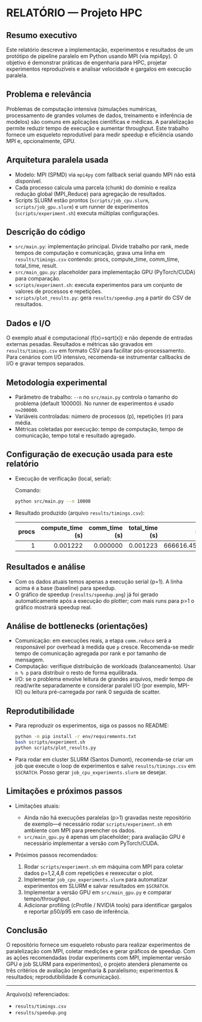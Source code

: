 # RELATÓRIO — Projeto HPC

Resumo executivo
-----------------
Este relatório descreve a implementação, experimentos e resultados de um protótipo de pipeline paralelo em Python usando MPI (via mpi4py). O objetivo é demonstrar práticas de engenharia para HPC, projetar experimentos reproduzíveis e analisar velocidade e gargalos em execução paralela.

Problema e relevância
----------------------
Problemas de computação intensiva (simulações numéricas, processamento de grandes volumes de dados, treinamento e inferência de modelos) são comuns em aplicações científicas e médicas. A paralelização permite reduzir tempo de execução e aumentar throughput. Este trabalho fornece um esqueleto reprodutível para medir speedup e eficiência usando MPI e, opcionalmente, GPU.

Arquitetura paralela usada
-------------------------
- Modelo: MPI (SPMD) via `mpi4py` com fallback serial quando MPI não está disponível.
- Cada processo calcula uma parcela (chunk) do domínio e realiza redução global (MPI_Reduce) para agregação de resultados.
- Scripts SLURM estão prontos (`scripts/job_cpu.slurm`, `scripts/job_gpu.slurm`) e um runner de experimentos (`scripts/experiment.sh`) executa múltiplas configurações.

Descrição do código
--------------------
- `src/main.py`: implementação principal. Divide trabalho por rank, mede tempos de computação e comunicação, grava uma linha em `results/timings.csv` contendo: procs, compute_time, comm_time, total_time, result.
- `src/main_gpu.py`: placeholder para implementação GPU (PyTorch/CUDA) para comparação.
- `scripts/experiment.sh`: executa experimentos para um conjunto de valores de processos e repetições.
- `scripts/plot_results.py`: gera `results/speedup.png` a partir do CSV de resultados.

Dados e I/O
-----------
O exemplo atual é computacional (f(x)=sqrt(x)) e não depende de entradas externas pesadas. Resultados e métricas são gravados em `results/timings.csv` em formato CSV para facilitar pós-processamento. Para cenários com I/O intensivo, recomenda-se instrumentar callbacks de I/O e gravar tempos separados.

Metodologia experimental
------------------------
- Parâmetro de trabalho: `--n` no `src/main.py` controla o tamanho do problema (default 100000). No runner de experimentos é usado `n=200000`.
- Variáveis controladas: número de processos (p), repetições (r) para média.
- Métricas coletadas por execução: tempo de computação, tempo de comunicação, tempo total e resultado agregado.

Configuração de execução usada para este relatório
--------------------------------------------------
- Execução de verificação (local, serial):

  Comando:

  ```bash
  python src/main.py --n 10000
  ```

- Resultado produzido (arquivo `results/timings.csv`):

  | procs | compute_time (s) | comm_time (s) | total_time (s) | result |
  |-------:|-----------------:|--------------:|---------------:|-------:|
  | 1     | 0.001222         | 0.000000      | 0.001223       | 666616.459197 |

Resultados e análise
---------------------
- Com os dados atuais temos apenas a execução serial (p=1). A linha acima é a base (baseline) para speedup.
- O gráfico de speedup (`results/speedup.png`) já foi gerado automaticamente após a execução do plotter; com mais runs para p>1 o gráfico mostrará speedup real.

Análise de bottlenecks (orientações)
-----------------------------------
- Comunicação: em execuções reais, a etapa `comm.reduce` será a responsável por overhead à medida que `p` cresce. Recomenda-se medir tempo de comunicação agregada por rank e por tamanho de mensagem.
- Computação: verifique distribuição de workloads (balanceamento). Usar `n % p` para distribuir o resto de forma equilibrada.
- I/O: se o problema envolve leitura de grandes arquivos, medir tempo de read/write separadamente e considerar paralel I/O (por exemplo, MPI-IO) ou leitura pré-carregada por rank 0 seguida de scatter.

Reprodutibilidade
-----------------
- Para reproduzir os experimentos, siga os passos no README:

  ```bash
  python -m pip install -r env/requirements.txt
  bash scripts/experiment.sh
  python scripts/plot_results.py
  ```

- Para rodar em cluster SLURM (Santos Dumont), recomenda-se criar um job que execute o loop de experimentos e salve `results/timings.csv` em `$SCRATCH`. Posso gerar `job_cpu_experiments.slurm` se desejar.

Limitações e próximos passos
---------------------------
- Limitações atuais:
  - Ainda não há execuções paralelas (p>1) gravadas neste repositório de exemplo—é necessário rodar `scripts/experiment.sh` em ambiente com MPI para preencher os dados.
  - `src/main_gpu.py` é apenas um placeholder; para avaliação GPU é necessário implementar a versão com PyTorch/CUDA.

- Próximos passos recomendados:
  1. Rodar `scripts/experiment.sh` em máquina com MPI para coletar dados p=1,2,4,8 com repetições e reexecutar o plot.
  2. Implementar `job_cpu_experiments.slurm` para automatizar experimentos em SLURM e salvar resultados em `$SCRATCH`.
  3. Implementar a versão GPU em `src/main_gpu.py` e comparar tempo/throughput.
  4. Adicionar profiling (cProfile / NVIDIA tools) para identificar gargalos e reportar p50/p95 em caso de inferência.

Conclusão
---------
O repositório fornece um esqueleto robusto para realizar experimentos de paralelização com MPI, coletar medições e gerar gráficos de speedup. Com as ações recomendadas (rodar experiments com MPI, implementar versão GPU e job SLURM para experimentos), o projeto atenderá plenamente os três critérios de avaliação (engenharia & paralelismo; experimentos & resultados; reprodutibilidade & comunicação).

---

Arquivo(s) referenciados:
- `results/timings.csv`
- `results/speedup.png`
